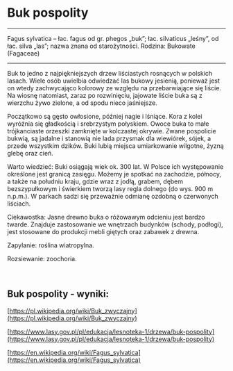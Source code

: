 # Buk pospolity

---
Fagus sylvatica – łac. fagus od gr. phegos „buk”; łac. silvaticus „leśny”, od łac. silva „las”; nazwa znana od starożytności. Rodzina: Bukowate (Fagaceae)

---
Buk to jedno z najpiękniejszych drzew liściastych rosnących w polskich lasach. Wiele osób uwielbia odwiedzać las bukowy jesienią, ponieważ jest on wtedy zachwycająco kolorowy ze względu na przebarwiające się liście. Na wiosnę natomiast, zaraz po rozwinięciu, jajowate liście buka są z wierzchu żywo zielone, a od spodu nieco jaśniejsze.

Początkowo są gęsto owłosione, później nagie i lśniące. Kora z kolei wyróżnia się gładkością i srebrzystym połyskiem. Owoce buka to małe trójkanciaste orzeszki zamknięte w kolczastej okrywie. Zwane pospolicie bukwią, są jadalne i stanowią nie lada przysmak dla wiewiórek, sójek, a przede wszystkim dzików. Buki lubią miejsca umiarkowanie wilgotne, żyzną glebę oraz cień.

Warto wiedzieć: Buki osiągają wiek ok. 300 lat. W Polsce ich występowanie określone jest granicą zasięgu. Możemy je spotkać na zachodzie, północy, a także na południu kraju, gdzie wraz z jodłą, grabem, dębem bezszypułkowym i świerkiem tworzą lasy regla dolnego (do wys. 900 m n.p.m.). W parkach sadzi się przeważnie odmianę ozdobną o czerwonych liściach.

Ciekawostka: Jasne drewno buka o różowawym odcieniu jest bardzo twarde. Znajduje zastosowanie we wnętrzach budynków (schody, podłogi), jest stosowane do produkcji mebli giętych oraz zabawek z drewna.

Zapylanie: roślina wiatropylna.

Rozsiewanie: zoochoria.

 

## Buk pospolity - wyniki:
[https://pl.wikipedia.org/wiki/Buk_zwyczajny](https://pl.wikipedia.org/wiki/Buk_zwyczajny)

[https://www.lasy.gov.pl/pl/edukacja/lesnoteka-1/drzewa/buk-pospolity](https://www.lasy.gov.pl/pl/edukacja/lesnoteka-1/drzewa/buk-pospolity)

[https://en.wikipedia.org/wiki/Fagus_sylvatica](https://en.wikipedia.org/wiki/Fagus_sylvatica)

